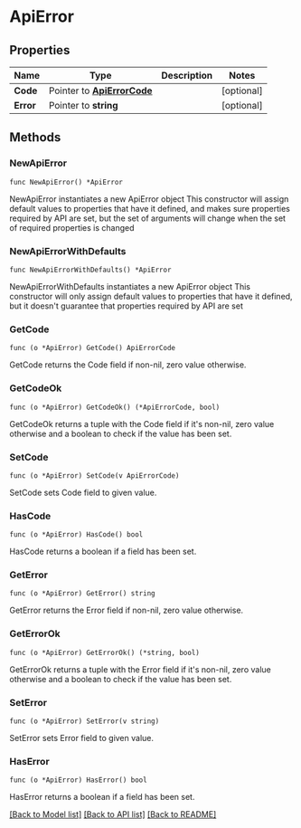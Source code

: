 # ApiError

## Properties

Name | Type | Description | Notes
------------ | ------------- | ------------- | -------------
**Code** | Pointer to [**ApiErrorCode**](ApiErrorCode.md) |  | [optional] 
**Error** | Pointer to **string** |  | [optional] 

## Methods

### NewApiError

`func NewApiError() *ApiError`

NewApiError instantiates a new ApiError object
This constructor will assign default values to properties that have it defined,
and makes sure properties required by API are set, but the set of arguments
will change when the set of required properties is changed

### NewApiErrorWithDefaults

`func NewApiErrorWithDefaults() *ApiError`

NewApiErrorWithDefaults instantiates a new ApiError object
This constructor will only assign default values to properties that have it defined,
but it doesn't guarantee that properties required by API are set

### GetCode

`func (o *ApiError) GetCode() ApiErrorCode`

GetCode returns the Code field if non-nil, zero value otherwise.

### GetCodeOk

`func (o *ApiError) GetCodeOk() (*ApiErrorCode, bool)`

GetCodeOk returns a tuple with the Code field if it's non-nil, zero value otherwise
and a boolean to check if the value has been set.

### SetCode

`func (o *ApiError) SetCode(v ApiErrorCode)`

SetCode sets Code field to given value.

### HasCode

`func (o *ApiError) HasCode() bool`

HasCode returns a boolean if a field has been set.

### GetError

`func (o *ApiError) GetError() string`

GetError returns the Error field if non-nil, zero value otherwise.

### GetErrorOk

`func (o *ApiError) GetErrorOk() (*string, bool)`

GetErrorOk returns a tuple with the Error field if it's non-nil, zero value otherwise
and a boolean to check if the value has been set.

### SetError

`func (o *ApiError) SetError(v string)`

SetError sets Error field to given value.

### HasError

`func (o *ApiError) HasError() bool`

HasError returns a boolean if a field has been set.


[[Back to Model list]](../README.md#documentation-for-models) [[Back to API list]](../README.md#documentation-for-api-endpoints) [[Back to README]](../README.md)


